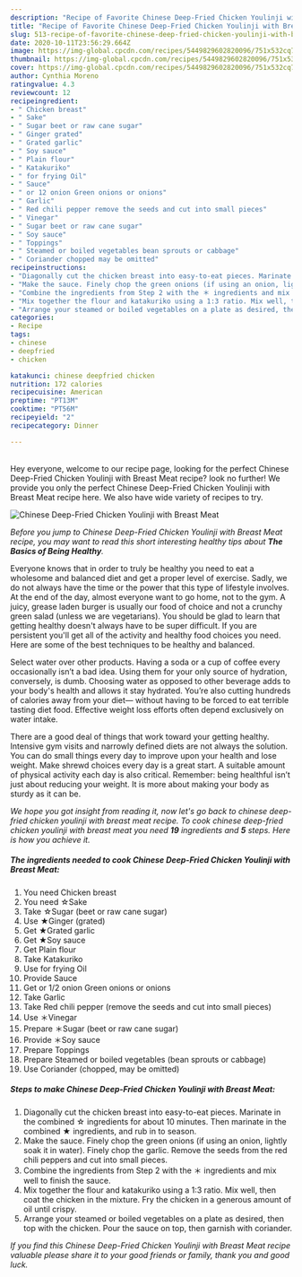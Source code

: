 ```yaml
---
description: "Recipe of Favorite Chinese Deep-Fried Chicken Youlinji with Breast Meat"
title: "Recipe of Favorite Chinese Deep-Fried Chicken Youlinji with Breast Meat"
slug: 513-recipe-of-favorite-chinese-deep-fried-chicken-youlinji-with-breast-meat
date: 2020-10-11T23:56:29.664Z
image: https://img-global.cpcdn.com/recipes/5449829602820096/751x532cq70/chinese-deep-fried-chicken-youlinji-with-breast-meat-recipe-main-photo.jpg
thumbnail: https://img-global.cpcdn.com/recipes/5449829602820096/751x532cq70/chinese-deep-fried-chicken-youlinji-with-breast-meat-recipe-main-photo.jpg
cover: https://img-global.cpcdn.com/recipes/5449829602820096/751x532cq70/chinese-deep-fried-chicken-youlinji-with-breast-meat-recipe-main-photo.jpg
author: Cynthia Moreno
ratingvalue: 4.3
reviewcount: 12
recipeingredient:
- " Chicken breast"
- " Sake"
- " Sugar beet or raw cane sugar"
- " Ginger grated"
- " Grated garlic"
- " Soy sauce"
- " Plain flour"
- " Katakuriko"
- " for frying Oil"
- " Sauce"
- " or 12 onion Green onions or onions"
- " Garlic"
- " Red chili pepper remove the seeds and cut into small pieces"
- " Vinegar"
- " Sugar beet or raw cane sugar"
- " Soy sauce"
- " Toppings"
- " Steamed or boiled vegetables bean sprouts or cabbage"
- " Coriander chopped may be omitted"
recipeinstructions:
- "Diagonally cut the chicken breast into easy-to-eat pieces. Marinate in the combined ☆ ingredients for about 10 minutes. Then marinate in the combined ★ ingredients, and rub in to season."
- "Make the sauce. Finely chop the green onions (if using an onion, lightly soak it in water). Finely chop the garlic. Remove the seeds from the red chili peppers and cut into small pieces."
- "Combine the ingredients from Step 2 with the ＊ ingredients and mix well to finish the sauce."
- "Mix together the flour and katakuriko using a 1:3 ratio. Mix well, then coat the chicken in the mixture. Fry the chicken in a generous amount of oil until crispy."
- "Arrange your steamed or boiled vegetables on a plate as desired, then top with the chicken. Pour the sauce on top, then garnish with coriander."
categories:
- Recipe
tags:
- chinese
- deepfried
- chicken

katakunci: chinese deepfried chicken 
nutrition: 172 calories
recipecuisine: American
preptime: "PT13M"
cooktime: "PT56M"
recipeyield: "2"
recipecategory: Dinner

---
```

<br>
Hey everyone, welcome to our recipe page, looking for the perfect Chinese Deep-Fried Chicken Youlinji with Breast Meat recipe? look no further! We provide you only the perfect Chinese Deep-Fried Chicken Youlinji with Breast Meat recipe here. We also have wide variety of recipes to try.
<br>


![Chinese Deep-Fried Chicken Youlinji with Breast Meat](https://img-global.cpcdn.com/recipes/5449829602820096/751x532cq70/chinese-deep-fried-chicken-youlinji-with-breast-meat-recipe-main-photo.jpg)

<i>Before you jump to Chinese Deep-Fried Chicken Youlinji with Breast Meat recipe, you may want to read this short interesting healthy tips about <strong>The Basics of Being Healthy</strong>.</i>

Everyone knows that in order to truly be healthy you need to eat a wholesome and balanced diet and get a proper level of exercise. Sadly, we do not always have the time or the power that this type of lifestyle involves. At the end of the day, almost everyone want to go home, not to the gym. A juicy, grease laden burger is usually our food of choice and not a crunchy green salad (unless we are vegetarians). You should be glad to learn that getting healthy doesn't always have to be super difficult. If you are persistent you'll get all of the activity and healthy food choices you need. Here are some of the best techniques to be healthy and balanced.

Select water over other products. Having a soda or a cup of coffee every occasionally isn’t a bad idea. Using them for your only source of hydration, conversely, is dumb. Choosing water as opposed to other beverage adds to your body's health and allows it stay hydrated. You’re also cutting hundreds of calories away from your diet— without having to be forced to eat terrible tasting diet food. Effective weight loss efforts often depend exclusively on water intake.

There are a good deal of things that work toward your getting healthy. Intensive gym visits and narrowly defined diets are not always the solution. You can do small things every day to improve upon your health and lose weight. Make shrewd choices every day is a great start. A suitable amount of physical activity each day is also critical. Remember: being healthful isn’t just about reducing your weight. It is more about making your body as sturdy as it can be. 


<i>We hope you got insight from reading it, now let's go back to chinese deep-fried chicken youlinji with breast meat recipe. To cook chinese deep-fried chicken youlinji with breast meat you need <strong>19</strong> ingredients and <strong>5</strong> steps. Here is how you achieve it.
</i>

##### The ingredients needed to cook Chinese Deep-Fried Chicken Youlinji with Breast Meat:

1. You need  Chicken breast
1. You need  ☆Sake
1. Take  ☆Sugar (beet or raw cane sugar)
1. Use  ★Ginger (grated)
1. Get  ★Grated garlic
1. Get  ★Soy sauce
1. Get  Plain flour
1. Take  Katakuriko
1. Use  for frying Oil
1. Provide  Sauce
1. Get  or 1/2 onion Green onions or onions
1. Take  Garlic
1. Take  Red chili pepper (remove the seeds and cut into small pieces)
1. Use  ＊Vinegar
1. Prepare  ＊Sugar (beet or raw cane sugar)
1. Provide  ＊Soy sauce
1. Prepare  Toppings
1. Prepare  Steamed or boiled vegetables (bean sprouts or cabbage)
1. Use  Coriander (chopped, may be omitted)


##### Steps to make Chinese Deep-Fried Chicken Youlinji with Breast Meat:

1. Diagonally cut the chicken breast into easy-to-eat pieces. Marinate in the combined ☆ ingredients for about 10 minutes. Then marinate in the combined ★ ingredients, and rub in to season.
1. Make the sauce. Finely chop the green onions (if using an onion, lightly soak it in water). Finely chop the garlic. Remove the seeds from the red chili peppers and cut into small pieces.
1. Combine the ingredients from Step 2 with the ＊ ingredients and mix well to finish the sauce.
1. Mix together the flour and katakuriko using a 1:3 ratio. Mix well, then coat the chicken in the mixture. Fry the chicken in a generous amount of oil until crispy.
1. Arrange your steamed or boiled vegetables on a plate as desired, then top with the chicken. Pour the sauce on top, then garnish with coriander.


<i>If you find this Chinese Deep-Fried Chicken Youlinji with Breast Meat recipe valuable please share it to your good friends or family, thank you and good luck.</i>
